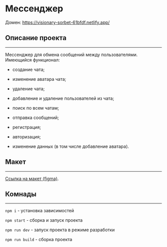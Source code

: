 # Мессенджер 
Домен: https://visionary-sorbet-61bfdf.netlify.app/

## Описание проекта
***
Мессенджер для обмена сообщений между пользователями. Имеющийся функционал:
- создание чата;
- изменение аватара чата;
- удаление чата;
- добавление и удаление пользователей из чата;
- поиск по всем чатам;
- отправка сообщений;

- регистрация;
- авторизация;
- изменение данных (в том числе добавление аватара).

## Макет
***
[Ссылка на макет (figma)](https://www.figma.com/file/P4pE0mLu4Fe5ItdEz23vaS/chat?type=design&node-id=0%3A1&mode=design&t=cRukUuycrhSZ6TmL-1).

## Комнады
***
`npm i` - установка зависимостей

`npm start` - сборка и запуск проекта

`npm run dev` - запуск проекта в режиме разработки

`npm run build` - сборка проекта

